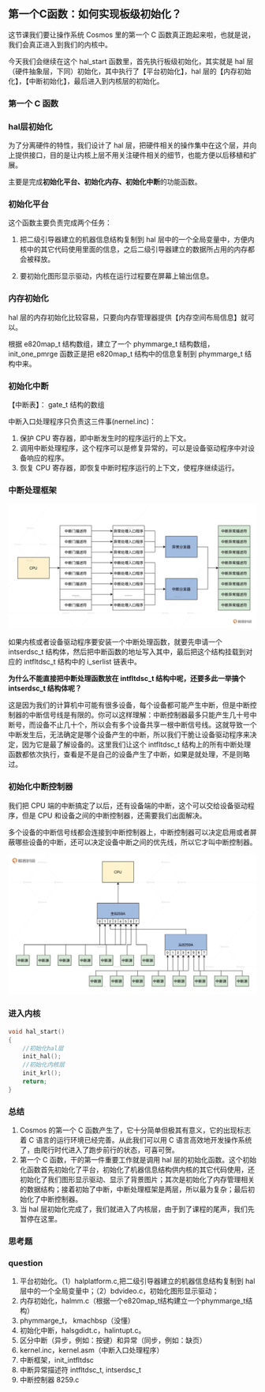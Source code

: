 ## 第一个C函数：如何实现板级初始化？

这节课我们要让操作系统 Cosmos 里的第一个 C 函数真正跑起来啦，也就是说，我们会真正进入到我们的内核中。

今天我们会继续在这个 hal_start 函数里，首先执行板级初始化，其实就是 hal 层（硬件抽象层，下同）初始化，其中执行了【平台初始化】，hal 层的【内存初始化】，【中断初始化】，最后进入到内核层的初始化。

### 第一个 C 函数

### hal层初始化


为了分离硬件的特性，我们设计了 hal 层，把硬件相关的操作集中在这个层，并向上提供接口，目的是让内核上层不用关注硬件相关的细节，也能方便以后移植和扩展。

主要是完成**初始化平台、初始化内存、初始化中断**的功能函数。

### 初始化平台

这个函数主要负责完成两个任务：

1. 把二级引导器建立的机器信息结构复制到 hal 层中的一个全局变量中，方便内核中的其它代码使用里面的信息，之后二级引导器建立的数据所占用的内存都会被释放。

2. 要初始化图形显示驱动，内核在运行过程要在屏幕上输出信息。

### 内存初始化

hal 层的内存初始化比较容易，只要向内存管理器提供【内存空间布局信息】就可以。

根据 e820map_t 结构数组，建立了一个 phymmarge_t 结构数组，init_one_pmrge 函数正是把 e820map_t 结构中的信息复制到 phymmarge_t 结构中来。

### 初始化中断

【中断表】： gate_t 结构的数组

中断入口处理程序只负责这三件事(nernel.inc)：

1. 保护 CPU 寄存器，即中断发生时的程序运行的上下文。
2. 调用中断处理程序，这个程序可以是修复异常的，可以是设备驱动程序中对设备响应的程序。
3. 恢复 CPU 寄存器，即恢复中断时程序运行的上下文，使程序继续运行。

### 中断处理框架

![中断框架设计图](./13_01.png)

如果内核或者设备驱动程序要安装一个中断处理函数，就要先申请一个 intserdsc_t 结构体，然后把中断函数的地址写入其中，最后把这个结构挂载到对应的 intfltdsc_t 结构中的 i_serlist 链表中。

**为什么不能直接把中断处理函数放在 intfltdsc_t 结构中呢，还要多此一举搞个 intserdsc_t 结构体呢？**

这是因为我们的计算机中可能有很多设备，每个设备都可能产生中断，但是中断控制器的中断信号线是有限的。你可以这样理解：中断控制器最多只能产生几十号中断号，而设备不止几十个，所以会有多个设备共享一根中断信号线。这就导致一个中断发生后，无法确定是哪个设备产生的中断，所以我们干脆让设备驱动程序来决定，因为它是最了解设备的。这里我们让这个 intfltdsc_t 结构上的所有中断处理函数都依次执行，查看是不是自己的设备产生了中断，如果是就处理，不是则略过。

### 初始化中断控制器

我们把 CPU 端的中断搞定了以后，还有设备端的中断，这个可以交给设备驱动程序，但是 CPU 和设备之间的中断控制器，还需要我们出面解决。

多个设备的中断信号线都会连接到中断控制器上，中断控制器可以决定启用或者屏蔽哪些设备的中断，还可以决定设备中断之间的优先线，所以它才叫中断控制器。

![8259A在系统上的框架图](./13_02.png)

### 进入内核

```c
void hal_start()
{   
    //初始化hal层 
    init_hal();
    //初始化内核层    
    init_krl();    
    return;
}
```

### 总结

1. Cosmos 的第一个 C 函数产生了，它十分简单但极其有意义，它的出现标志着 C 语言的运行环境已经完善。从此我们可以用 C 语言高效地开发操作系统了，由爬行时代进入了跑步前行的状态，可喜可贺。
2. 第一个 C 函数，干的第一件重要工作就是调用 hal 层的初始化函数。这个初始化函数首先初始化了平台，初始化了机器信息结构供内核的其它代码使用，还初始化了我们图形显示驱动、显示了背景图片；其次是初始化了内存管理相关的数据结构；接着初始了中断，中断处理框架是两层，所以最为复杂；最后初始化了中断控制器。
3. 当 hal 层初始化完成了，我们就进入了内核层，由于到了课程的尾声，我们先暂停在这里。

### 思考题

### question

1. 平台初始化。（1）halplatform.c,把二级引导器建立的机器信息结构复制到 hal 层中的一个全局变量中；（2）bdvideo.c，初始化图形显示驱动；
2. 内存初始化，halmm.c（根据一个e820map_t结构建立一个phymmarge_t结构）
3. phymmarge_t， kmachbsp（没懂）
3. 初始化中断，halsgdidt.c，halintupt.c。
5. 区分中断（异步，例如：按键）和异常（同步，例如：缺页）
4. kernel.inc，kernel.asm（中断入口处理程序）
5. 中断框架，init_intfltdsc
6. 中断异常描述符 intfltdsc_t, intserdsc_t 
7. 中断控制器 8259.c
